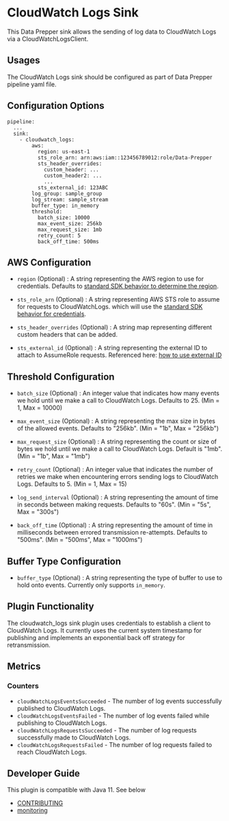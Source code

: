 # CloudWatch Logs Sink

This Data Prepper sink allows the sending of log data to CloudWatch Logs via a CloudWatchLogsClient.

## Usages

The CloudWatch Logs sink should be configured as part of Data Prepper pipeline yaml file.

## Configuration Options

```
pipeline:
  ...
  sink:
    - cloudwatch_logs:
        aws:
          region: us-east-1
          sts_role_arn: arn:aws:iam::123456789012:role/Data-Prepper
          sts_header_overrides:
            custom_header: ...
            custom_header2: ...
            ...
          sts_external_id: 123ABC
        log_group: sample_group
        log_stream: sample_stream
        buffer_type: in_memory
        threshold:
          batch_size: 10000
          max_event_size: 256kb
          max_request_size: 1mb
          retry_count: 5
          back_off_time: 500ms
```

## AWS Configuration

- `region` (Optional) : A string representing the AWS region to use for credentials. Defaults to [standard SDK behavior to determine the region](https://docs.aws.amazon.com/sdk-for-java/latest/developer-guide/region-selection.html).

- `sts_role_arn` (Optional) : A string representing AWS STS role to assume for requests to CloudWatchLogs. which will use the [standard SDK behavior for credentials](https://docs.aws.amazon.com/sdk-for-java/latest/developer-guide/credentials.html).

- `sts_header_overrides` (Optional) : A string map representing different custom headers that can be added.

- `sts_external_id` (Optional) : A string representing the external ID to attach to AssumeRole requests. Referenced here: [how to use external ID](https://docs.aws.amazon.com/IAM/latest/UserGuide/id_roles_create_for-user_externalid.html)

## Threshold Configuration

- `batch_size` (Optional) : An integer value that indicates how many events we hold until we make a call to CloudWatch Logs. Defaults to 25. (Min = 1, Max = 10000)

- `max_event_size` (Optional) : A string representing the max size in bytes of the allowed events. Defaults to "256kb". (Min = "1b", Max = "256kb")

- `max_request_size` (Optional) : A string representing the count or size of bytes we hold until we make a call to CloudWatch Logs. Default is "1mb". (Min = "1b", Max = "1mb")

- `retry_count` (Optional) : An integer value that indicates the number of retries we make when encountering errors sending logs to CloudWatch Logs. Defaults to 5. (Min = 1, Max = 15)

- `log_send_interval` (Optional) : A string representing the amount of time in seconds between making requests. Defaults to "60s". (Min = "5s", Max = "300s") 

- `back_off_time` (Optional) : A string representing the amount of time in milliseconds between errored transmission re-attempts. Defaults to "500ms". (Min = "500ms", Max = "1000ms")

## Buffer Type Configuration

- `buffer_type` (Optional) : A string representing the type of buffer to use to hold onto events. Currently only supports `in_memory`.

## Plugin Functionality
The cloudwatch_logs sink plugin uses credentials to establish a client to CloudWatch Logs. It currently uses the current system timestamp for publishing and implements an exponential back off strategy
for retransmission. 

## Metrics

### Counters

* `cloudWatchLogsEventsSucceeded` - The number of log events successfully published to CloudWatch Logs.
* `cloudWatchLogsEventsFailed` - The number of log events failed while publishing to CloudWatch Logs.
* `cloudWatchLogsRequestsSucceeded` - The number of log requests successfully made to CloudWatch Logs.
* `cloudWatchLogsRequestsFailed` - The number of log requests failed to reach CloudWatch Logs.

## Developer Guide

This plugin is compatible with Java 11. See below

- [CONTRIBUTING](https://github.com/opensearch-project/data-prepper/blob/main/CONTRIBUTING.md)
- [monitoring](https://github.com/opensearch-project/data-prepper/blob/main/docs/monitoring.md)
